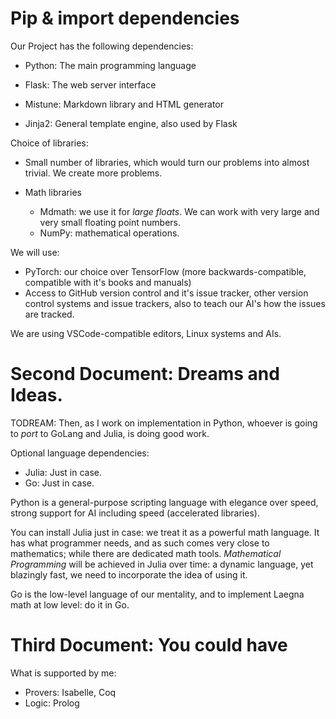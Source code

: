 # Pip & import dependencies

Our Project has the following dependencies:
- Python: The main programming language
- Flask: The web server interface

- Mistune: Markdown library and HTML generator
- Jinja2: General template engine, also used by Flask

Choice of libraries:
- Small number of libraries, which would turn our problems into almost trivial. We create more problems.

- Math libraries
  - Mdmath: we use it for _large floats_. We can work with very large and very small floating point numbers.
  - NumPy: mathematical operations.

We will use:
- PyTorch: our choice over TensorFlow (more backwards-compatible, compatible with it's books and manuals)
- Access to GitHub version control and it's issue tracker, other version control systems and issue trackers, also to teach our AI's how the issues are tracked.

We are using VSCode-compatible editors, Linux systems and AIs.

# Second Document: Dreams and Ideas.

TODREAM: Then, as I work on implementation in Python, whoever is going to _port_ to GoLang and Julia, is doing good work.

Optional language dependencies:
- Julia: Just in case.
- Go: Just in case.

Python is a general-purpose scripting language with elegance over speed, strong support for AI including speed (accelerated libraries).

You can install Julia just in case: we treat it as a powerful math language. It has what programmer needs, and as such comes very close to mathematics; while there are dedicated math tools. _Mathematical Programming_ will be achieved in Julia over time: a dynamic language, yet blazingly fast, we need to incorporate the idea of using it.

Go is the low-level language of our mentality, and to implement Laegna math at low level: do it in Go.

# Third Document: You could have

What is supported by me:
- Provers: Isabelle, Coq
- Logic: Prolog
